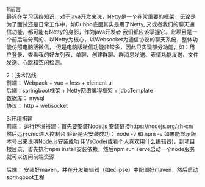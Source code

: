1:前言                                                                                                                                                                   
   最近在学习网络知识，对于java开发来说，Netty是一个非常重要的框架，无论是为了面试还是日常工作中，如Dubbo底层其实是用了Netty,
   又或者我们的聊天通信功能，都可能有Netty的身影，作为java开发者 我们都应该掌握它。此项目是一个前后端分离的、以Netty为核心，以Websocket为通信协议的聊天系统，整体功能仿照电脑版微信，
   但是电脑版微信功能非常多，因此只实现部分功能，如：用户登录、查看我的好友列表、单聊、创建群聊、群消息发送、表情功能发送、文件发送、心跳和空闲检测。

2：技术路线                                                                                                                                                              
前端： Webpack + vue + less + element ui                                                                                                                                    
后端：springboot框架 + Netty网络编程框架 + jdbcTemplate                                                                                                                               
数据库： mysql                                                                                                                                                
协议： http + websocket

3:环境搭建                                                                                                                                                     
前端：
运行环境搭建：首先要安装Node.js  安装链接https://nodejs.org/zh-cn/                                                                                           
然后运行cmd进入控制台   验证是否安装成功：  node -v  和 npm -v  如果能显示版本号出来说明Node.js安装成功
用VsCode(或看个人喜欢用什么编辑器)，到项目根目录，首先执行npm install安装依赖，然后npm run serve启动一个node服务就可以访问前端资源                                                     

后端：
安装好maven，并在开发编辑器（如eclipse）中配置好maven，然后启动springboot工程
